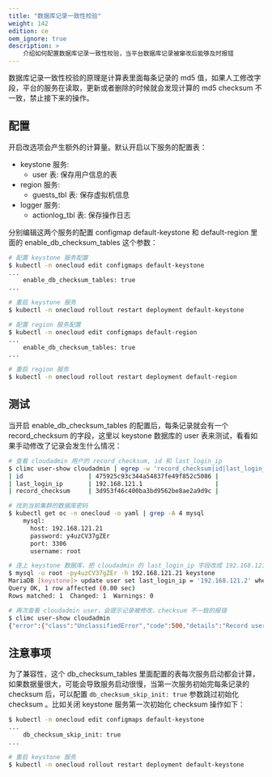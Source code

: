 ```yaml
---
title: "数据库记录一致性校验"
weight: 142
edition: ce
oem_ignore: true
description: >
    介绍如何配置数据库记录一致性校验，当平台数据库记录被窜改后能够及时报错
---
```


数据库记录一致性校验的原理是计算表里面每条记录的 md5 值，如果人工修改字段，平台的服务在读取，更新或者删除的时候就会发现计算的 md5 checksum 不一致，禁止接下来的操作。

## 配置

开启改选项会产生额外的计算量。默认开启以下服务的配置表：

- keystone 服务:
    - user 表: 保存用户信息的表
- region 服务:
    - guests_tbl 表: 保存虚拟机信息
- logger 服务:
    - actionlog_tbl 表: 保存操作日志

分别编辑这两个服务的配置 configmap default-keystone 和 default-region 里面的 enable_db_checksum_tables 这个参数：

```bash
# 配置 keystone 服务配置
$ kubectl -n onecloud edit configmaps default-keystone
...
    enable_db_checksum_tables: true
...

# 重启 keystone 服务
$ kubectl -n onecloud rollout restart deployment default-keystone

# 配置 region 服务配置
$ kubectl -n onecloud edit configmaps default-region
...
    enable_db_checksum_tables: true
...

# 重启 region 服务
$ kubectl -n onecloud rollout restart deployment default-region
```

## 测试

当开启 enable_db_checksum_tables 的配置后，每条记录就会有一个 record_checksum 的字段，这里以 keystone 数据库的 user 表来测试，看看如果手动修改了记录会发生什么情况：

```bash
# 查看 cloudadmin 用户的 record_checksum, id 和 last_login_ip
$ climc user-show cloudadmin | egrep -w 'record_checksum|id|last_login_ip'
| id                  | 475925c93c344a54837fe49f852c5086 |
| last_login_ip       | 192.168.121.1                    |
| record_checksum     | 3d953f46c400ba3bd9562be8ae2a9d9c |

# 找到当前集群的数据库密码
$ kubectl get oc -n onecloud -o yaml | grep -A 4 mysql
    mysql:
      host: 192.168.121.21
      password: y4uzCV37gZEr
      port: 3306
      username: root

# 连上 keystone 数据库，把 cloudadmin 的 last_login_ip 字段改成 192.168.121.2
$ mysql -u root -py4uzCV37gZEr -h 192.168.121.21 keystone
MariaDB [keystone]> update user set last_login_ip = '192.168.121.2' where id = '475925c93c344a54837fe49f852c5086';
Query OK, 1 row affected (0.00 sec)
Rows matched: 1  Changed: 1  Warnings: 0

# 再次查看 cloudadmin user，会提示记录被修改，checksum 不一致的报错
$ climc user-show cloudadmin
{"error":{"class":"UnclassifiedError","code":500,"details":"Record user(475925c93c344a54837fe49f852c5086) checksum changed, expected(3d953f46c400ba3bd9562be8ae2a9d9c) != calculated(701f345054c8fee78cebb130730c8ba0)","request":{"headers":{"User-Agent":"yunioncloud-go/201708","X-Auth-Token":"*"},"method":"GET","url":"http://192.168.121.21:30500/v3/users/cloudadmin"}}}
```

## 注意事项

为了兼容性，这个 db_checksum_tables 里面配置的表每次服务启动都会计算，如果数据量很大，可能会导致服务启动很慢，当第一次服务初始完每条记录的 checksum 后，可以配置 `db_checksum_skip_init: true` 参数跳过初始化 checksum 。比如关闭 keystone 服务第一次初始化 checksum 操作如下：

```bash
$ kubectl -n onecloud edit configmaps default-keystone
...
    db_checksum_skip_init: true
...

# 重启 keystone 服务
$ kubectl -n onecloud rollout restart deployment default-keystone
```
